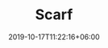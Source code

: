 ---
title: "Scarf"
date: 2019-10-17T11:22:16+06:00
draft: false
description : "this is a meta description"
---